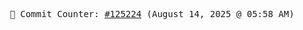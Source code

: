 <p align="center">
    <samp>
        📮 Commit Counter: <a href="https://github.com/Javascript-void0/Javascript-void0/commits/main">#125224</a> (August 14, 2025 @ 05:58 AM)
    </samp>
</p>